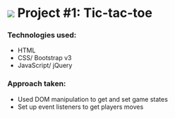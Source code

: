 # ![](http://djkproj1.bitballoon.com/) Project #1: Tic-tac-toe

### Technologies used:
* HTML
* CSS/ Bootstrap v3
* JavaScript/ jQuery

### Approach taken:
* Used DOM manipulation to get and set game states
* Set up event listeners to get players moves


